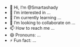 - 👋 Hi, I’m @Smartashady
- 👀 I’m interested in ...
- 🌱 I’m currently learning ...
- 💞️ I’m looking to collaborate on ...
- 📫 How to reach me ...
- 😄 Pronouns: ...
- ⚡ Fun fact: ...

<!---
Smartashady/Smartashady is a ✨ special ✨ repository because its `README.md` (this file) appears on your GitHub profile.
You can click the Preview link to take a look at your changes.  
--->
